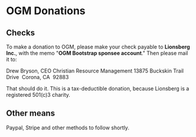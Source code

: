 # OGM Donations
## Checks
To make a donation to OGM, please make your check payable to **Lionsberg Inc.**, with the memo "**OGM Bootstrap sponsee account**." Then please mail it to:

Drew Bryson, CEO
Christian Resource Management
13875 Buckskin Trail Drive 
Corona, CA  92883

That should do it. This is a tax-deductible donation, because Lionsberg is a registered 501(c)3 charity.

## Other means
Paypal, Stripe and other methods to follow shortly. 